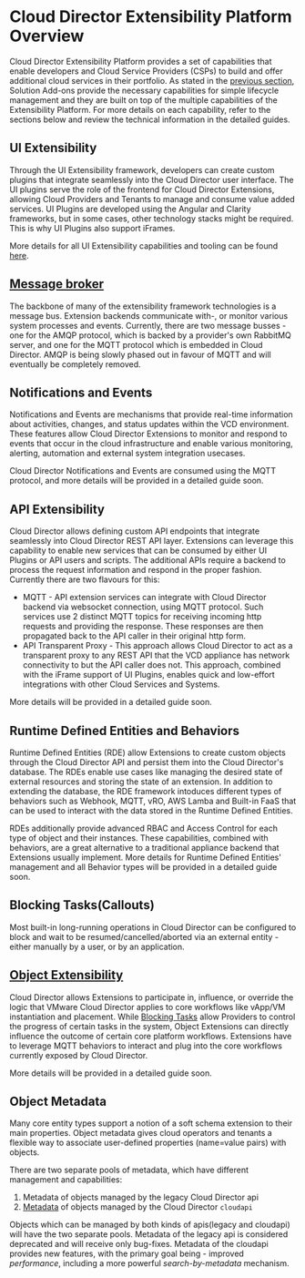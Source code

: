 # Cloud Director Extensibility Platform Overview
Cloud Director Extensibility Platform provides a set of capabilities that enable developers and Cloud Service Providers (CSPs) to build and offer additional cloud services in their portfolio. As stated in the [previous section](../extension-sdk/extension-sdk.md), Solution Add-ons provide the necessary capabilities for simple lifecycle management and they are built on top of the multiple capabilities of the Extensibility Platform. For more details on each capability, refer to the sections below and review the technical information in the detailed guides.

## UI Extensibility
Through the UI Extensibility framework, developers can create custom plugins that integrate seamlessly into the Cloud Director user interface. The UI plugins serve the role of the frontend for Cloud Director Extensions, allowing Cloud Providers and Tenants to manage and consume value added services. UI Plugins are developed using the Angular and Clarity frameworks, but in some cases, other technology stacks might be required. This is why UI Plugins also support iFrames.

More details for all UI Extensibility capabilities and tooling can be found [here](ui-plugins.md).

## [Message broker](message-broker.md)
The backbone of many of the extensibility framework technologies is a message bus. Extension backends communicate with-, or monitor various system processes and events. Currently, there are two message busses - one for the AMQP protocol, which is backed by a provider's own RabbitMQ server, and one for the MQTT protocol which is embedded in Cloud Director. AMQP is being slowly phased out in favour of MQTT and will eventually be completely removed.

## Notifications and Events
Notifications and Events are mechanisms that provide real-time information about activities, changes, and status updates within the VCD environment. These features allow Cloud Director Extensions to monitor and respond to events that occur in the cloud infrastructure and enable various monitoring, alerting, automation and external system integration usecases.

Cloud Director Notifications and Events are consumed using the MQTT protocol, and more details will be provided in a detailed guide soon.

## API Extensibility
Cloud Director allows defining custom API endpoints that integrate seamlessly into Cloud Director REST API layer. Extensions can leverage this capability to enable new services that can be consumed by either UI Plugins or API users and scripts. The additional APIs require a backend to process the request information and respond in the proper fashion. Currently there are two flavours for this:

- MQTT - API extension services can integrate with Cloud Director backend via websocket connection, using MQTT protocol. Such services use 2 distinct MQTT topics for receiving incoming http requests and providing the response. These responses are then propagated back to the API caller in their original http form.
- API Transparent Proxy - This approach allows Cloud Director to act as a transparent proxy to any REST API that the VCD appliance has network connectivity to but the API caller does not. This approach, combined with the iFrame support of UI Plugins, enables quick and low-effort integrations with other Cloud Services and Systems.

More details will be provided in a detailed guide soon.

## Runtime Defined Entities and Behaviors
Runtime Defined Entities (RDE) allow Extensions to create custom objects through the Cloud Director API and persist them into the Cloud Director's database. The RDEs enable use cases like managing the desired state of external resources and storing the state of an extension. In addition to extending the database, the RDE framework intoduces different types of behaviors such as Webhook, MQTT, vRO, AWS Lamba and Built-in FaaS that can be used to interact with the data stored in the Runtime Defined Entities.

RDEs additionally provide advanced RBAC and Access Control for each type of object and their instances. These capabilities, combined with behaviors, are a great alternative to a traditional appliance backend that Extensions usually implement. More details for Runtime Defined Entities' management and all Behavior types will be provided in a detailed guide soon.

## Blocking Tasks(Callouts)
Most built-in long-running operations in Cloud Director can be configured to block and wait to be resumed/cancelled/aborted via an external entity - either manually by a user, or by an application.

## [Object Extensibility](object-extensibility.md)
Cloud Director allows Extensions to participate in, influence, or override the logic that VMware Cloud Director applies
to core workflows like vApp/VM instantiation and placement. While [Blocking Tasks](https://docs.vmware.com/en/VMware-Cloud-Director/10.5/VMware-Cloud-Director-Service-Provider-Admin-Guide/GUID-B61D23C2-CCCF-4B33-8692-642C80A24193.html)
allow Providers to control the progress of certain tasks in the system, Object Extensions can directly influence the
outcome of certain core platform workflows. Extensions have to leverage MQTT behaviors to interact and plug into the
core workflows currently exposed by Cloud Director.

More details will be provided in a detailed guide soon.

## Object Metadata
Many core entity types support a notion of a soft schema extension to their main properties. Object metadata gives cloud operators and tenants a flexible way to associate user-defined properties (name=value pairs) with objects.

There are two separate pools of metadata, which have different management and capabilities:
1. Metadata of objects managed by the legacy Cloud Director api
2. [Metadata](object-metadata-2.md) of objects managed by the Cloud Director `cloudapi`

Objects which can be managed by both kinds of apis(legacy and cloudapi) will have the two separate pools. Metadata of the legacy api is considered deprecated and will receive only bug-fixes. Metadata of the cloudapi provides new features, with the primary goal being - improved _performance_, including a more powerful _search-by-metadata_ mechanism.
